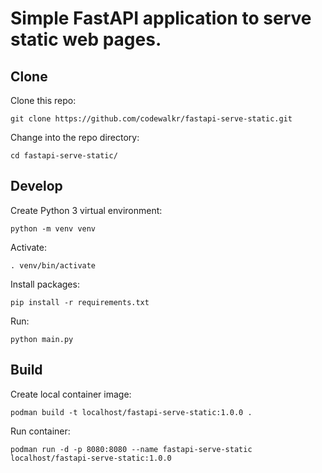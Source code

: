 # Simple FastAPI application to serve static web pages.

## Clone

Clone this repo:

```
git clone https://github.com/codewalkr/fastapi-serve-static.git
```
Change into the repo directory:

```
cd fastapi-serve-static/
```

## Develop

Create Python 3 virtual environment:

```
python -m venv venv
```

Activate:

```
. venv/bin/activate
```

Install packages:

```
pip install -r requirements.txt 
```

Run:

```
python main.py
```

## Build

Create local container image:

```
podman build -t localhost/fastapi-serve-static:1.0.0 .
```

Run container:

```
podman run -d -p 8080:8080 --name fastapi-serve-static localhost/fastapi-serve-static:1.0.0
```

